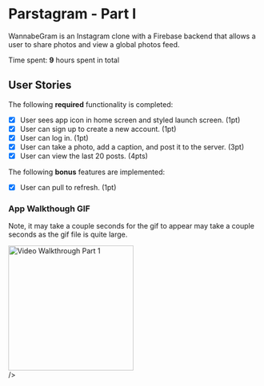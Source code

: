 # Parstagram - Part I

WannabeGram is an Instagram clone with a Firebase backend that allows a user to share photos and view a global photos feed.

Time spent: **9** hours spent in total

## User Stories

The following **required** functionality is completed:

- [X] User sees app icon in home screen and styled launch screen. (1pt)
- [X] User can sign up to create a new account. (1pt)
- [X] User can log in. (1pt)
- [X] User can take a photo, add a caption, and post it to the server. (3pt)
- [X] User can view the last 20 posts. (4pts)

The following **bonus** features are implemented:

- [X] User can pull to refresh. (1pt)

### App Walkthough GIF
Note, it may take a couple seconds for the gif to appear may take a couple seconds as the gif file is quite large.

<img src='WannaBeGram.mp4' title='Video Walkthrough Part 1' width=250><br> />
